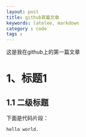 ```yaml
---
layout: post
title: github首篇文章
keywords: latelee, markdown
category : code
tags : 
---
```

这是我在github上的第一篇文章
# 1、标题1
## 1.1 二级标题
下面是代码片段：
```
hello world.
```
